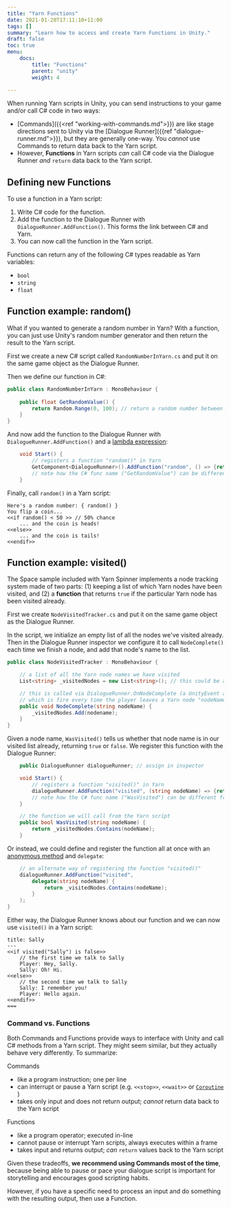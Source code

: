 ```yaml
---
title: "Yarn Functions"
date: 2021-01-20T17:11:10+11:00
tags: []
summary: "Learn how to access and create Yarn Functions in Unity."
draft: false
toc: true
menu: 
    docs:
        title: "Functions"
        parent: "unity"
        weight: 4
  
---
```


When running Yarn scripts in Unity, you can send instructions to your game and/or call C# code in two ways:

- [Commands]({{<ref "working-with-commands.md">}}) are like stage directions sent to Unity via the [Dialogue Runner]({{ref "dialogue-runner.md">}}), but they are generally one-way. You *cannot* use Commands to return data back to the Yarn script. 
- However, **Functions** in Yarn scripts *can* call C# code via the Dialogue Runner *and* `return` data back to the Yarn script.

## Defining new Functions

To use a function in a Yarn script:

1. Write C# code for the function.
2. Add the function to the Dialogue Runner with `DialogueRunner.AddFunction()`. This forms the link between C# and Yarn.
3. You can now call the function in the Yarn script.

Functions can return any of the following C# types readable as Yarn variables:
* `bool`
* `string`
* `float`

## Function example: random()

What if you wanted to generate a random number in Yarn? With a function, you can just use Unity's random number generator and then return the result to the Yarn script.

First we create a new C# script called `RandomNumberInYarn.cs` and put it on the same game object as the Dialogue Runner. 

Then we define our function in C#:

```csharp
public class RandomNumberInYarn : MonoBehaviour {
    
    public float GetRandomValue() {
        return Random.Range(0, 100); // return a random number between 0 and 99 (will never return 100)
    }
}
```

And now add the function to the Dialogue Runner with `DialogueRunner.AddFunction()` and a [lambda expression](https://docs.microsoft.com/en-us/dotnet/csharp/language-reference/operators/lambda-expressions):

```csharp
    void Start() {
        // registers a function "random()" in Yarn
        GetComponent<DialogueRunner>().AddFunction("random", () => {return GetRandomValue();} );
        // note how the C# func name ("GetRandomValue") can be different from the Yarn func name ("random")
    }
```

Finally, call `random()` in a Yarn script:

```yarn
Here's a random number: { random() }
You flip a coin...
<<if random() < 50 >> // 50% chance
    ... and the coin is heads!
<<else>>
    ... and the coin is tails!
<<endif>>
```

## Function example: visited()

The Space sample included with Yarn Spinner implements a node tracking system made of two parts: (1) keeping a list of which Yarn nodes have been visited, and (2) a **function** that returns `true` if the particular Yarn node has been visited already.

First we create `NodeVisitedTracker.cs` and put it on the same game object as the Dialogue Runner. 

In the script, we initialize an empty list of all the nodes we've visited already. Then in the Dialogue Runner inspector we configure it to call `NodeComplete()` each time we finish a node, and add that node's name to the list.

```csharp
public class NodeVisitedTracker : MonoBehaviour {

    // a list of all the Yarn node names we have visited
    List<string> _visitedNodes = new List<string>(); // this could be a HashSet if we want more efficient search

    // this is called via DialogueRunner.OnNodeComplete (a UnityEvent assigned in the inspector)
    // which is fire every time the player leaves a Yarn node "nodeName"
    public void NodeComplete(string nodeName) {
        _visitedNodes.Add(nodename);
    }
}
```

Given a node name, `WasVisited()` tells us whether that node name is in our visited list already, returning `true` or `false`. We register this function with the Dialogue Runner:

```csharp
    public DialogueRunner dialogueRunner; // assign in inspector

    void Start() {
        // registers a function "visited()" in Yarn
        dialogueRunner.AddFunction("visited", (string nodeName) => {return WasVisited(nodeName);} );
        // note how the C# func name ("WasVisited") can be different from the Yarn func name ("visited")
    }

    // the function we will call from the Yarn script
    public bool WasVisited(string nodeName) {
        return _visitedNodes.Contains(nodeName);
    }
```

Or instead, we could define and register the function all at once with an [anonymous method](https://docs.microsoft.com/en-us/dotnet/csharp/programming-guide/statements-expressions-operators/anonymous-functions) and `delegate`:

```csharp
    // an alternate way of registering the function "visited()"
    dialogueRunner.AddFunction("visited", 
        delegate(string nodeName) {
            return _visitedNodes.Contains(nodeName);
        }
    );
}
```

Either way, the Dialogue Runner knows about our function and we can now use `visited()` in a Yarn script:

```yarn
title: Sally
---
<<if visited("Sally") is false>>
    // the first time we talk to Sally
    Player: Hey, Sally.
    Sally: Oh! Hi.
<<else>>
    // the second time we talk to Sally
    Sally: I remember you!
    Player: Hello again.
<<endif>>
===
```

### Command vs. Functions

Both Commands and Functions provide ways to interface with Unity and call C# methods from a Yarn script. They might seem similar, but they actually behave very differently. To summarize:

Commands
- like a program instruction; one per line
- can interrupt or pause a Yarn script (e.g. `<<stop>>`, `<<wait>>` or [`Coroutine`](https://docs.unity3d.com/Manual/Coroutines.html) )
- takes only input and does not return output; *cannot* return data back to the Yarn script

Functions
- like a program operator; executed in-line
- cannot pause or interrupt Yarn scripts, always executes within a frame
- takes input and returns output; *can* `return` values back to the Yarn script

Given these tradeoffs, **we recommend using Commands most of the time**, because being able to pause or pace your dialogue script is important for storytelling and encourages good scripting habits.

However, if you have a specific need to process an input and do something with the resulting output, then use a Function.